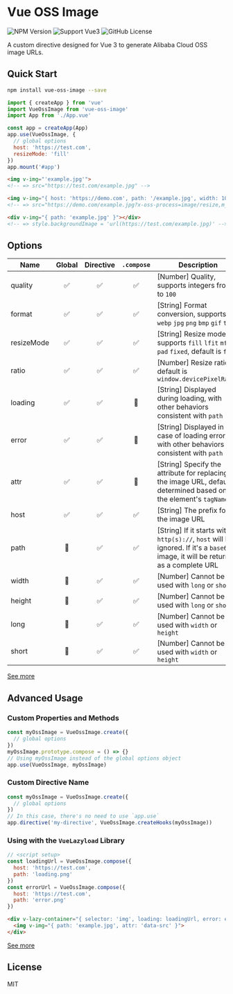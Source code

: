 # Vue OSS Image
![NPM Version](https://img.shields.io/npm/v/vue-oss-image)
![Support Vue3](https://img.shields.io/badge/vue-3.x-42b883)
![GitHub License](https://img.shields.io/github/license/banrikun/vue-oss-image)

A custom directive designed for Vue 3 to generate Alibaba Cloud OSS image URLs.

## Quick Start
```bash
npm install vue-oss-image --save
```
```js
import { createApp } from 'vue'
import VueOssImage from 'vue-oss-image'
import App from './App.vue'

const app = createApp(App)
app.use(VueOssImage, {
  // global options
  host: 'https://test.com',
  resizeMode: 'fill'
})
app.mount('#app')
```
```html
<img v-img="'example.jpg'">
<!-- => src="https://test.com/example.jpg" -->

<img v-img="{ host: 'https://demo.com', path: '/example.jpg', width: 100, height: 50, ratio: 2 }">
<!-- => src="https://demo.com/example.jpg?x-oss-process=image/resize,m_fill,w_200,h_100" -->

<div v-img="{ path: 'example.jpg' }"></div>
<!-- => style.backgroundImage = 'url(https://test.com/example.jpg)' -->
```

## Options
| Name | Global | Directive | `.compose` | Description |
|-|:-:|:-:|:-:|-|
| quality | ✅ | ✅ | ✅ | [Number] Quality, supports integers from `0` to `100` |
| format | ✅ | ✅ | ✅ | [String] Format conversion, supports `webp` `jpg` `png` `bmp` `gif` `tiff` |
| resizeMode | ✅ | ✅ | ✅ | [String] Resize mode, supports `fill` `lfit` `mfit` `pad` `fixed`, default is `fill` |
| ratio | ✅ | ✅ | ✅ | [Number] Resize ratio, default is `window.devicePixelRatio` |
| loading | ✅ | ✅ | 🚫 | [String] Displayed during loading, with other behaviors consistent with `path` |
| error | ✅ | ✅ | 🚫 | [String] Displayed in case of loading error, with other behaviors consistent with `path` |
| attr | ✅ | ✅ | 🚫 | [String] Specify the attribute for replacing the image URL, default is determined based on the element's `tagName` |
| host | ✅ | ✅ | ✅ | [String] The prefix for the image URL |
| path | 🚫 | ✅ | ✅ | [String] If it starts with `http(s)://`, `host` will be ignored. If it's a `base64` image, it will be returned as a complete URL |
| width | 🚫 | ✅ | ✅ | [Number] Cannot be used with `long` or `short` |
| height | 🚫 | ✅ | ✅ | [Number] Cannot be used with `long` or `short` |
| long | 🚫 | ✅ | ✅ | [Number] Cannot be used with `width` or `height` |
| short | 🚫 | ✅ | ✅ | [Number] Cannot be used with `width` or `height` |

[See more](https://www.alibabacloud.com/help/zh/oss/user-guide/img-parameters/)

## Advanced Usage

### Custom Properties and Methods
```js
const myOssImage = VueOssImage.create({
  // global options
})
myOssImage.prototype.compose = () => {}
// Using myOssImage instead of the global options object
app.use(VueOssImage, myOssImage)
```

### Custom Directive Name
```js
const myOssImage = VueOssImage.create({
  // global options
})
// In this case, there's no need to use `app.use`
app.directive('my-directive', VueOssImage.createHooks(myOssImage))
```

### Using with the `VueLazyload` Library
```js
// <script setup>
const loadingUrl = VueOssImage.compose({
  host: 'https://test.com',
  path: 'loading.png'
})
const errorUrl = VueOssImage.compose({
  host: 'https://test.com',
  path: 'error.png'
})
```
```html
<div v-lazy-container="{ selector: 'img', loading: loadingUrl, error: errorUrl }">
  <img v-img="{ path: 'example.jpg', attr: 'data-src' }">
</div>
```

[See more](https://github.com/hilongjw/vue-lazyload/tree/next)

## License
MIT
